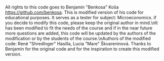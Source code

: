 All rights to this code goes to Benjamín "Benkosa" Koša https://github.com/benkosa. 
This is modified version of his code for educational purposes. 
It serves as a tester for subject: Microeconomics.
if you decide to modify this code, please keep the original author in mind.\nIt has been modified to fit the needs of the course and if in the near future more questions are added, this code will be updated by the authors of the modification or by the students of the course.\nAuthors of the modified code: René "Shredlnger" Hasilla, Lucia "Mare" Škvareninová.
Thanks to Benjamín for the original code and for the inspiration to create this modified version.
